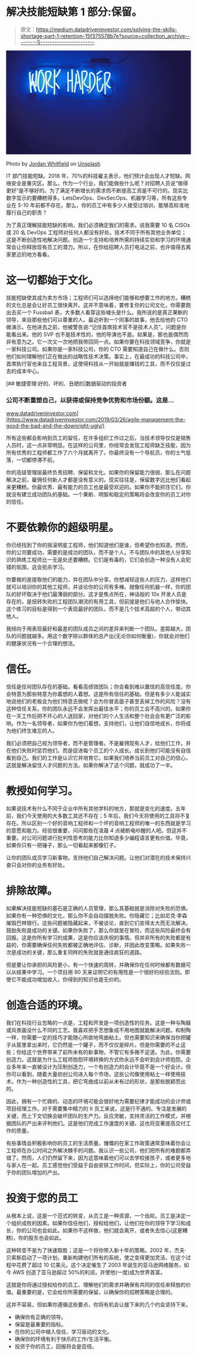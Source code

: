 # 解决技能短缺第 1 部分:保留。

> 原文：<https://medium.datadriveninvestor.com/solving-the-skills-shortage-part-1-retention-15f375578b7e?source=collection_archive---------5----------------------->

![](img/cf1cd660eb1e0c8d5e36b2a446284f8d.png)

Photo by [Jordan Whitfield](https://unsplash.com/@whitfieldjordan?utm_source=unsplash&utm_medium=referral&utm_content=creditCopyText) on [Unsplash](https://unsplash.com/s/photos/work?utm_source=unsplash&utm_medium=referral&utm_content=creditCopyText)

IT 部门技能短缺。2018 年，70%的科技雇主表示，他们预计会出现人才短缺。网络安全是重灾区。那么，作为一个行业，我们能做些什么呢？对招聘人员说“做得更好”是不够好的。为了满足不断增长的需求而不断提高工资是不可行的。现实比数字显示的要糟糕得多。LetsDevOps、DevSecOps、机器学习等，所有这些专业在 5-10 年前都不存在。那么，你的员工中有多少人接受过培训，能够高标准地履行自己的职责？

为了真正理解技能短缺的影响，我们必须确定我们的需求。说我需要 10 名 CISOs 或 20 名 DevOps 工程师对任何人都没有好处。技术不同于所有其他业务单位；这是不断创造性地解决问题。创造一个支持和培养所需的持续实验和学习的环境通常会让你释放现有员工的潜力。所以，在你给招聘人员打电话之前，也许值得去离家更近的地方看看。

# 这一切都始于文化。

技能短缺使其成为卖方市场；工程师们可以选择他们能够和想要工作的地方。糟糕的文化总是会让好员工很快离开。这并不意味着，要修复你的公司文化，你需要跑出去买一个 Fussball 表，大多数人看穿这些噱头是什么。我所说的是真正果断的领导，来自那些他们可以尊重的人。最近听到一个同事的故事，他去给他的 CTO 做演示。在他进去之前，他被警告说:“记住首席技术官不是技术人员”。问题是你能看出来。他的 SVP 也不是技术性的，他的导演也不是。如果是，那也是偶然而非有意为之。它一次又一次地把我带回同一点。如果你要在科技领域竞争，你就是一家科技公司。如果你是一家科技公司，你的 CTO 需要知道自己在做什么。否则他们如何理解他们正在做出的战略性技术决策。事实上，在最成功的科技公司中，首席执行官也来自工程背景，这使得科技从一开始就是赚钱的工具，而不仅仅是过去的成本中心。

[](https://www.datadriveninvestor.com/2019/03/26/agile-management-the-good-the-bad-and-the-downright-ugly/) [## 敏捷管理:好的、坏的、丑陋的|数据驱动的投资者

### 公司不断重塑自己，以获得或保持竞争优势和市场份额。这是…

www.datadriveninvestor.com](https://www.datadriveninvestor.com/2019/03/26/agile-management-the-good-the-bad-and-the-downright-ugly/) 

所有这些都会影响到员工的留任，在许多组织工作过之后，当技术领导仅仅是销售人员时，这一点非常明显。在这样的公司里，你经常会发现工程师缺乏技能，因为所有优秀的工程师都工作了六个月就离开了。你最终没有一个导航员，你的士气低落，一切都停滞不前。

你的高级管理层最终负责招聘、保留和文化。如果你的保留能力很弱，那么在问题解决之前，雇佣任何新人才都是没有意义的。现实往往是，保留数字远比他们看起来更糟糕。你最优秀、最有能力的员工也是最受欢迎的。如果你不能抓住它们，你就没有建立成功团队的基础。一个果断、明智和稳定的策略将会改变你的员工对你的信任。

# 不要依赖你的超级明星。

你已经找到了你的摇滚明星工程师，他们知道他们是谁，但希望你也知道。然而，你的公司要成功，需要的是成功的团队，而不是个人。不与团队中的其他人分享知识的熟练工程师比一无是处还要糟糕。它们是有毒的，它们会创造一种没有人会犯错的氛围，这会扼杀学习。

你要做的是提取他们的能力，并在团队中分享。你想减轻这些人的压力，这样他们就可以培训你的其他工程师，并谈论你的公司有多棒。就像任何机器一样，你的团队的好坏取决于他们最薄弱的部分。这才是焦点所在，神话般的 10x 开发人员是存在的，是扭转失败的工程团队潮流的有用工具，但前提是他们与他人合作愉快。这个练习的目标是得到一个表现最好的团队，而不是几个技术高超的个人，带动其他人。

我倾向于用表现最好和最差的团队成员之间的差异来判断一个团队。差距越大，团队的问题就越多。用这个数字除以群体的总产出(无论你如何衡量)，你就会对他们的健康状况有一个合理的想法。

# 信任。

信任是任何团队存在的基础。看看高绩效团队；你会看到难以置信的高信任度。你会特意为那些特意为你着想的人着想。这是所有信任的基础。但是有多少人能诚实地说他们的老板会为他们特意去做呢？会为你冒丢面子甚至丢掉工作的风险？没有这种信任关系，你的团队永远不会发挥出最佳水平；你的员工会不高兴的。如果你在一天工作后把不开心的人送回家，对他们的个人生活和整个社会会有更广泛的影响。作为一名领导者，如果你为他们着想，支持他们，让他们自信地成长，你将成为他们终生难忘的人。

我们必须把自己视为领导者，而不是管理者。不是雇佣现有人才，给他们工作，并在他们失败时惩罚他们，而是促进每个员工的个人成长。成长到他们可能没有自信看到自己。我们的工作是认识它并培育它。如果我们培养当前员工对自己的信心，这就是解决留住人才问题的方法。如果你解决了这个问题，就成功了一半。

# 教授如何学习。

如果说技术有什么不同于企业中所有其他学科的地方，那就是变化的速度。五年前，我们今天使用的大多数工具还不存在；5 年后，我们今天将使用的工具将不复存在。所以区别一个好的音响工程师和一个坏的音响工程师的唯一的东西就是学习的意愿和能力。经验很重要，问问那些在凌晨 4 点被断电吵醒的人吧。但这并不重要。对公司问题进行批判性思考的能力比你知道多少编程语言更有价值。毕竟，如果你只有一把锤子，那么一切看起来都像钉子。

让你的团队成员学习新事物。支持他们自己解决问题。让他们对潜在的技术保持兴奋只会对你的业务有好处。

# 排除故障。

如果解决技能短缺的基石是正确的人员管理，那么其基础就是消除对失败的恐惧。如果你有一种恐惧的文化，那么你不会自动摆脱失败。你隐藏它；比如尼克·李森摧毁巴林银行。这些问题被隐藏起来，不被谈论，直到它们变得太大而无法解决。鼓励失败是成功的关键。如果你失败了，那么你就是在冒险，而这些风险最终会有回报。这是你所有学习的成果，这是你应该庆祝的事情。但并非所有的失败都是有益的，你需要确保任何失败都被正确地评估、诊断，并因此改变策略。如果失败一次是成功的关键，那么重复同样的失败就是通往疯狂的道路。

但是要让你承担的风险更小，有一个快速的周转，并确保你在任何时候都有数据可以从结果中学习。一个项目用 90 天来证明它的有用性是一个很好的经验法则。即使它不能成功增加收入，你得到的知识也是无价的。

# 创造合适的环境。

我们在科技行业忽略的一点是，工程和开发是一项创造性的任务。这是一种与陶器或风景画没什么不同的工艺。我喜欢把手艺想象成不用地图就能解决问题。和制陶一样，你需要一定的技巧才能随心所欲地弯曲粘土。但也需要知识来确保当你把罐子从窑里拿出来时，它仍然是一个罐子，而不仅仅是碎片。但是你需要的不止这些；你给这个世界带来了前所未有的新事物，不管它有多微不足道。为此，你需要创造力。这就是为什么工程师抱怨环境转换的方式你永远不会听到会计师抱怨。企业多年来一直被设计为压制创造力，一个有创造力的会计毕竟不是一个好会计。但你可以看到，随着大量初创公司进入每个市场，这些公司像使用粘土一样使用技术。作为一种创造性的工具，把它弯曲成以前从未有过的形状，是那些脱颖而出的。

因此，拥有一个忙碌的、动态的环境可能会很好地为需要纪律才能成功的会计师或项目经理工作。对于需要集中精力的 It 员工来说，这是行不通的。专注是发展的关键，而上下文切换会破坏团队的生产力。反应灵敏，支持灵活的工作模式，并根据团队的产出来评判他们。这是他们完成工作速度的关键。这也将显著提高交付工作的质量。

有些事情会积极影响你的员工的生活质量。慷慨的在家工作政策通常意味着你会让工程师在办公时间之外解决棘手的问题。我认识一些公司，他们把所有的难题都弄错了。然而，人们仍然留下来，因为这意味着他们可以去学校接孩子，或者更多地与家人在一起。员工感觉他们受益于自由安排工作时间，但实际上，你的公司受益于你的团队增加的产出。

# 投资于您的员工

从根本上说，这是一个范式的转变，从员工是一种资源，一个齿轮。员工是决定一个组织成败的因素。如果你信任他们，授权给他们，让他们在你的领导下学习和成长，你的公司也会如此。如果你不这样做，他们就会离开，或者失去信心(这更糟糕)，你的股东也会如此。

这种转变不是为了快速取胜；这是一个将你带入新十年的策略。2002 年，杰夫·贝索斯启动了一项计划，重新构建他们所有的系统，使之变得更加灵活，在这个过程中花费了超过 10 亿美元。这个决定催生了 2003 年诞生的亚马逊网络服务，如今 AWS 创造了亚马逊超过 50%的利润，并使他(一度)成为世界首富。

这就是你将通过授权给你的员工、理解他们的需求并确保有共同的信任来释放的价值。最重要的是，它会给你所需要的保留，以确保你的招聘策略是合理的。

这并不容易，但如果你遵循这些要点，你将有机会让接下来的几个约会坚持下来。

*   确保你有正确的领导。
*   保留是最重要的指标。
*   在你的公司中植入信任、学习驱动的文化。
*   确保你的环境有利于快乐的工作/生活平衡。
*   投资于你的员工，回报将会是百倍。
